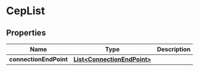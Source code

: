 
# CepList

## Properties
Name | Type | Description | Notes
------------ | ------------- | ------------- | -------------
**connectionEndPoint** | [**List&lt;ConnectionEndPoint&gt;**](ConnectionEndPoint.md) |  |  [optional]



